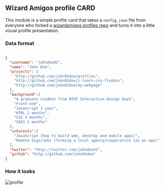 ## Wizard Amigos profile CARD

This module is a simple profile card that takes a `config.json` file from everyone who forked a [wizardamigos profiles repo](https://github.com/wizardamigos/profiles)
and turns it into a little visual profile presentation.

### Data format

```json

{
  "username": "johndoe91",
  "name": "John Doe",
  "projects": [
    "http://github.com/john91doe/profiles",
    "http://github.com/john91doe/i-learn-css-flexbox",
    "http://github.com/john91doe/my-webpage"
  ],
  "background":[
    "A graduate student from NTUT Interaction Design Dept",
    "Front-end",
    "Javascript 1 year",
    "HTML 2 months",
    "CSS 3 months",
    "SASS 2 months"
  ],
  "interests":[
    "JavaScript (how to build web, desktop and mobile apps)",
    "Remote Gigs/Jobs (forming a local agency/cooperative (as an app)"
  ],
  "twitter": "http://twitter.com/johndoe91",
  "github": "http://github.com/john91doe"
}
```

### How it looks

![profile](https://i.imgur.com/a4c1rE6.png)

